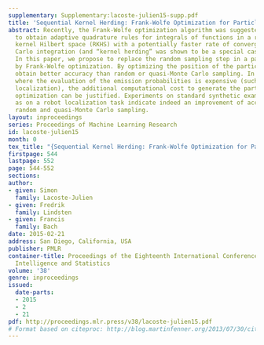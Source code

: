 ```yaml
---
supplementary: Supplementary:lacoste-julien15-supp.pdf
title: 'Sequential Kernel Herding: Frank-Wolfe Optimization for Particle Filtering'
abstract: Recently, the Frank-Wolfe optimization algorithm was suggested as a procedure
  to obtain adaptive quadrature rules for integrals of functions in a reproducing
  kernel Hilbert space (RKHS) with a potentially faster rate of convergence than Monte
  Carlo integration (and “kernel herding” was shown to be a special case of this procedure).
  In this paper, we propose to replace the random sampling step in a particle filter
  by Frank-Wolfe optimization. By optimizing the position of the particles, we can
  obtain better accuracy than random or quasi-Monte Carlo sampling. In applications
  where the evaluation of the emission probabilities is expensive (such as in robot
  localization), the additional computational cost to generate the particles through
  optimization can be justified. Experiments on standard synthetic examples as well
  as on a robot localization task indicate indeed an improvement of accuracy over
  random and quasi-Monte Carlo sampling.
layout: inproceedings
series: Proceedings of Machine Learning Research
id: lacoste-julien15
month: 0
tex_title: "{Sequential Kernel Herding: Frank-Wolfe Optimization for Particle Filtering}"
firstpage: 544
lastpage: 552
page: 544-552
sections: 
author:
- given: Simon
  family: Lacoste-Julien
- given: Fredrik
  family: Lindsten
- given: Francis
  family: Bach
date: 2015-02-21
address: San Diego, California, USA
publisher: PMLR
container-title: Proceedings of the Eighteenth International Conference on Artificial
  Intelligence and Statistics
volume: '38'
genre: inproceedings
issued:
  date-parts:
  - 2015
  - 2
  - 21
pdf: http://proceedings.mlr.press/v38/lacoste-julien15.pdf
# Format based on citeproc: http://blog.martinfenner.org/2013/07/30/citeproc-yaml-for-bibliographies/
---
```

